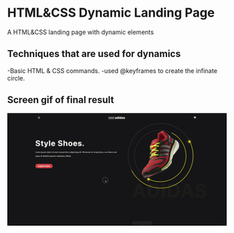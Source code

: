 <h1>HTML&CSS Dynamic Landing Page</h1>

A HTML&CSS landing page with dynamic elements

<h2>Techniques that are used for dynamics</h2>

-Basic HTML & CSS commands.
-used @keyframes to create the infinate circle.

<h2> Screen gif of final result</h2>

![](Screen.gif) 
